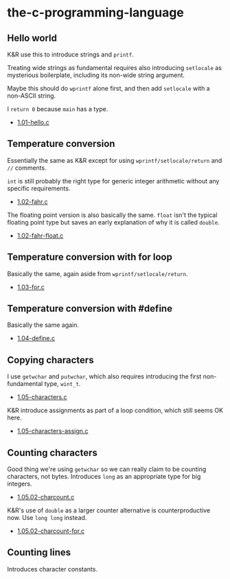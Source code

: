 the-c-programming-language
==========================

## Hello world

K&R use this to introduce strings and `printf`.

Treating wide strings as fundamental requires also introducing `setlocale`
as mysterious boilerplate, including its non-wide string argument.

Maybe this should do `wprintf` alone first, and then add `setlocale`
with a non-ASCII string.

I `return 0` because `main` has a type.

* [1.01-hello.c](1.01-hello.c)

## Temperature conversion

Essentially the same as K&R except for using `wprintf/setlocale/return`
and `//` comments.

`int` is still probably the right type for generic integer arithmetic
without any specific requirements.

* [1.02-fahr.c](1.02-fahr.c)

The floating point version is also basically the same. `float` isn't the
typical floating point type but saves an early explanation of why it is
called `double`.

* [1.02-fahr-float.c](1.02-fahr-float.c)

## Temperature conversion with for loop

Basically the same, again aside from `wprintf/setlocale/return`.

* [1.03-for.c](1.03-for.c)

## Temperature conversion with #define

Basically the same again.

* [1.04-define.c](1.04-define.c)

## Copying characters

I use `getwchar` and `putwchar`, which also requires introducing the first
non-fundamental type, `wint_t`.

* [1.05-characters.c](1.05-characters.c)

K&R introduce assignments as part of a loop condition, which still seems OK here.

* [1.05-characters-assign.c](1.05-characters-assign.c)

## Counting characters

Good thing we're using `getwchar` so we can really claim to be counting characters,
not bytes. Introduces `long` as an appropriate type for big integers.

* [1.05.02-charcount.c](1.05.02-charcount.c)

K&R's use of `double` as a larger counter alternative is counterproductive now.
Use `long long` instead.

* [1.05.02-charcount-for.c](1.05.02-charcount-for.c)

## Counting lines

Introduces character constants.
